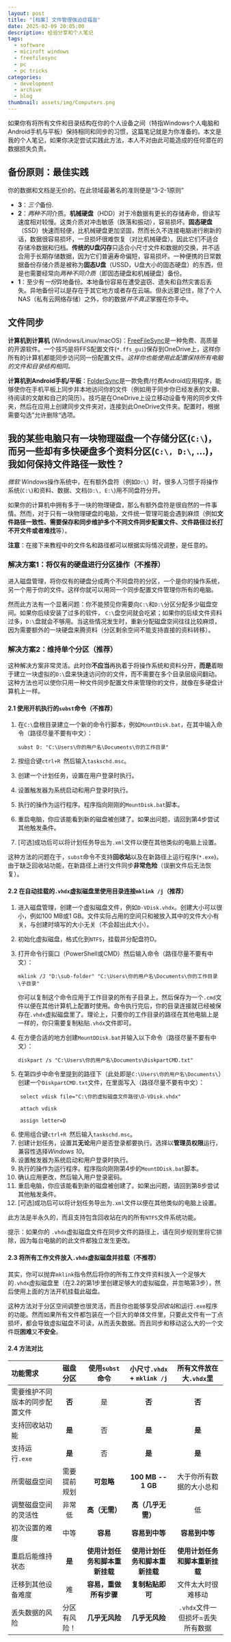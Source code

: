 ```yaml
---
layout: post
title: "[档案] 文件管理强迫症福音"
date: 2025-02-09 20:05:00
description: 经验分享和个人笔记
tags:
  - software
  - miciroft windows
  - freefilesync
  - pc
  - pc tricks
categories:
  - development
  - archive
  - blog
thumbnail: assets/img/Computers.png
---
```


如果你有将所有文件和目录结构在你的个人设备之间（特指Windows个人电脑和Android手机与平板）保持相同和同步的习惯，这篇笔记就是为你准备的。本文是我的个人笔记，如果你决定尝试实践此方法，本人不对由此可能造成的任何潜在的数据损失负责。

## 备份原则：最佳实践

你的数据和文档是无价的。在此领域最著名的准则便是“3-2-1原则”

- **3**：*三个*备份.
- **2**：*两种不同*介质。**机械硬盘**（HDD）对于冷数据有更长的存储寿命，但读写速度相对较慢。这类介质对冲击敏感（跌落和振动），容易损坏。**固态硬盘**（SSD）快速而轻便，比机械硬盘更加坚固，然而长久不连接电脑进行刷新的话，数据很容易损坏，一旦损坏很难恢复（对比机械硬盘）。因此它们不适合存储冷数据和归档。**传统的U盘闪存**只适合小尺寸文件和数据的交换，并不适合用于长期存储数据，因为它们普遍寿命偏短，容易损坏。一种便携的日常数据备份存储介质是被称为**固态U盘**（USSD，U盘大小的固态硬盘）的东西，但是也需要经常向*两种不同介质*（即固态硬盘和机械硬盘）备份。
- **1**：至少有*一份*异地备份。本地备份容易在遭受盗窃、遗失和自然灾害后丢失。异地备份可以是存在于其它地方或者存在云端。但永远要记住，除了个人NAS（私有云网络存储）之外，你的数据*并不真正*掌握在你手中。

## 文件同步

**计算机到计算机** (Windows/Linux/macOS)：[FreeFileSync](https://freefilesync.org/download.php)是一种免费、高质量的开源软件。一个技巧是将FFS配置文件(`*.ffs_gui`)保存到OneDrive上，这样你所有的计算机都能同步访问同一份配置文件。_这样你也能使用此配置保持所有电脑的文件和目录结构相同。_

**计算机到Android手机/平板**：[FolderSync](https://play.google.com/store/apps/details?id=dk.tacit.android.foldersync.lite&hl=en)是一款免费/付费Android应用程序，能够使你在手机平板上同步并本地访问你的文件（例如用于同步你已经发表的文章、待阅读的文献和自己的简历）。技巧是在OneDrive上设立移动设备专用的同步文件夹，然后在应用上创建同步文件夹对，连接到此OneDrive文件夹。配置时，根据需要勾选”允许删除“选项。

## 我的某些电脑只有一块物理磁盘一个存储分区(`C:\`)，而另一些却有多快硬盘多个资料分区(`C:\, D:\`, ...)，我如何保持文件路径一致性？

*微软 Windows*操作系统中，在有额外盘符（例如`D:\`）时，很多人习惯于将操作系统(`C:\`)和资料、数据、文档(`D:\, E:\`)用不同盘符分开。

如果你的计算机中拥有多于一块的物理硬盘，那么有额外盘符是很自然的一件事情。然而，对于只有一块物理硬盘的电脑，文件统一管理可能会遇到麻烦（例如**文件路径一致性、需要保存和同步维护多个不同文件同步配置文件、文件路径过长打不开文件或者难找**等）。

**注意**：在接下来教程中的文件名和路径都可以根据实际情况调整，是任意的。

### 解决方案1：将仅有的硬盘进行分区操作（不推荐）

进入磁盘管理，将你仅有的硬盘分成两个不同盘符的分区，一个是你的操作系统，另一个用于你的文件。这样你就可以用同一个同步配置文件管理你所有的电脑。

然而此方法有一个显著问题：你不能预见你需要向`C:\`和`D:\`分区分配多少磁盘空间。如果你后续安装了过多的软件， `C:\`盘空间就会吃紧；如果你的后续文件资料过多，`D:\`盘就会不够用。当这些情况发生时，重新分配磁盘空间往往比较麻烦，因为需要额外的一块硬盘来腾资料（分区剩余空间不能支持直接的资料转移）。

### 解决方案2：维持单个分区（推荐）

这种解决方案非常灵活。此时你**不应当**再执着于将操作系统和资料分开，**而是**着眼于建立一块虚拟的`D:\`盘来快速访问你的文件，而不需要在多个目录层级间翻动。这种方法也可以使你只用一种文件同步配置文件来管理你的文件，就像在多硬盘计算机上一样。

#### 2.1 使用开机执行的`subst`命令（不推荐）

1. 在`C:\`盘根目录建立一个新的命令行脚本，例如`MountDisk.bat`，在其中输入命令（路径尽量不要有中文）：

   `subst D: "C:\Users\你的用户名\Documents\你的工作目录"`

2. 按组合键`ctrl+R `然后输入`taskschd.msc`。
3. 创建一个计划任务，设置在用户登录时执行。
4. 设置触发器为系统启动和用户登录时执行。
5. 执行的操作为运行程序。程序指向刚刚的`MountDisk.bat`脚本。
6. 重启电脑，你应该能看到新的磁盘被创建了。如果出问题，请回到第4步尝试其他触发条件。
7. [可选]成功后可以将计划任务导出为`.xml`文件以便在其他类似的电脑上设置。

这种方法的问题在于，`subst`命令不支持**回收站**以及在新路径上运行程序(`*.exe`)。由于缺乏回收站功能，在新路径上进行文件同步**非常危险**（误删文件后无法恢复）。

#### 2.2 在自动挂载的`.vhdx`虚拟磁盘里使用目录连接`mklink /j`（推荐）

1. 进入磁盘管理，创建一个虚拟磁盘文件，例如`D-VDisk.vhdx`。创建大小可以很小，例如100 MB或1 GB。文件实际占用的空间只和被放入其中的文件大小有关，与创建时填写的大小无关（不会超出此大小）。
2. 初始化虚拟磁盘，格式化到`NTFS`，挂载并分配盘符D。
3. 打开命令行窗口（PowerShell或CMD）然后输入命令（路径尽量不要有中文）：

   `mklink /J "D:\sub-folder" "C:\Users\你的用户名\Documents\你的工作目录\子目录"`

   你可以复制这个命令应用于工作目录的所有子目录上，然后保存为一个`.cmd`文件以便在其他计算机上配置时使用。命令执行完后，你的目录连接就已经被保存在`.vhdx`虚拟磁盘里了。理论上，只要你的工作目录的路径在其他电脑上是一样的，你只需要复制粘贴`.vhdx`文件即可。

4. 在方便合适的地方创建`MountDDisk.bat`并输入以下命令（路径尽量不要有中文）：

   `diskpart /s "C:\Users\你的用户名\Documents\DiskpartCMD.txt"`

5. 在第四步中命令里提到的路径下（此处即是`C:\Users\你的用户名\Documents\`）创建一个`DiskpartCMD.txt`文件，在里面写入（路径尽量不要有中文）：

```
    select vdisk file="C:\你的虚拟磁盘文件路径\D-VDisk.vhdx"

    attach vdisk

    assign letter=D
```

6. 使用组合键`ctrl+R `然后输入`taskschd.msc`。
7. 创建计划任务，设置其**无论**用户是否登录都要执行。选择以**管理员权限**运行，兼容性选择*Windows 10*。
8. 设置触发器为系统启动和用户登录时执行。
9. 执行的操作为运行程序。程序指向刚刚第4步的`MountDDisk.bat`脚本。
10. 确认应用更改，然后输入用户登录密码。
11. 重启电脑，你应该能看到新的磁盘被创建了。如果出问题，请回到第8步尝试其他触发条件。
12. [可选]成功后可以将计划任务导出为`.xml`文件以便在其他类似的电脑上设置。

此方法是半永久的，而且支持包含回收站在内的所有`NTFS`文件系统功能。

提示：如果你的 `.vhdx`虚拟磁盘文件在同步文件的路径上，请在同步规则里将它排除，因为每台电脑的的此文件都独立发生更改。

#### 2.3 将所有工作文件放入`.vhdx`虚拟磁盘并挂载（不推荐）

其实，你可以抛弃`mklink`指令然后将你的所有工作文件资料放入一个足够大的`.vhdx`虚拟磁盘里（在2.2的第1步里创建足够大的虚拟磁盘，并忽略第3步），然后使用上面的方法开机挂载此磁盘。

这种方法对于分区空间调整也很灵活，而且你也能够享受*回收站*和运行`.exe`程序的功能。然而如果所有文件都包装在一个巨大的单体文件里，只要此文件有一丁点损坏，都会导致虚拟磁盘不可读，从而丢失数据。而且同步和移动这么大的一个文件既**困难**又**不安全**。

#### 2.4 方法对比

| 功能需求                       |   磁盘分区   |        使用`subst`命令         |  小尺寸`.vhdx` + `mklink /j`   |     所有文件放在大`.vhdx`里      |
| :----------------------------- | :----------: | :----------------------------: | :----------------------------: | :------------------------------: |
| 需要维护不同版本的同步配置文件 |    **否**    |               是               |             **否**             |              **否**              |
| 支持回收站功能                 |    **是**    |               否               |             **是**             |              **是**              |
| 支持运行`.exe`                 |    **是**    |               否               |             **是**             |              **是**              |
| 所需磁盘空间                   | 需要提前规划 |           **可忽略**           |       **100 MB -- 1 GB**       |     大于你所有数据的大小总和     |
| 调整磁盘空间的灵活性           |    非常低    |         **高（无需）**         |       **高（几乎无需）**       |                低                |
| 初次设置的难度                 |     中等     |            **容易**            |         **容易到中等**         |          **容易到中等**          |
| 重启后能维持状态               |    **是**    | **使用计划任务和脚本重新挂载** | **使用计划任务和脚本重新挂载** |  **使用计划任务和脚本重新挂载**  |
| 迁移到其他设备难度             |      难      |     **容易，重做所有步骤**     |        **复制粘贴即可**        |        文件太大时很难移动        |
| 丢失数据的风险                 | 分区有风险！ |         **几乎无风险**         |         **几乎无风险**         | `.vhdx`文件一但损坏=丢失所有数据 |
